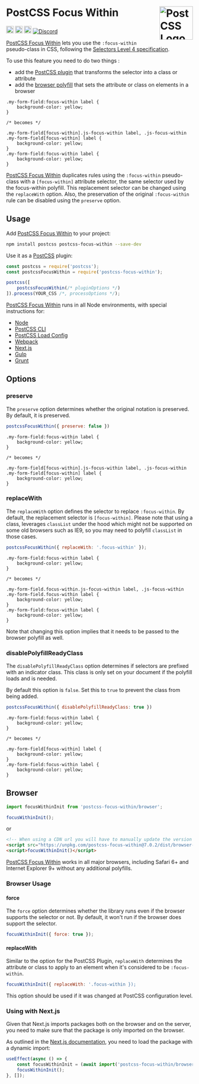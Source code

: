 # PostCSS Focus Within [<img src="https://postcss.github.io/postcss/logo.svg" alt="PostCSS Logo" width="90" height="90" align="right">][PostCSS]

[<img alt="npm version" src="https://img.shields.io/npm/v/postcss-focus-within.svg" height="20">][npm-url] [<img alt="CSS Standard Status" src="https://cssdb.org/images/badges/focus-within-pseudo-class.svg" height="20">][css-url] [<img alt="Build Status" src="https://github.com/csstools/postcss-plugins/workflows/test/badge.svg" height="20">][cli-url] [<img alt="Discord" src="https://shields.io/badge/Discord-5865F2?logo=discord&logoColor=white">][discord]

[PostCSS Focus Within] lets you use the `:focus-within` pseudo-class in CSS, 
following the [Selectors Level 4 specification].

To use this feature you need to do two things :
- add the [PostCSS plugin](#usage) that transforms the selector into a class or attribute
- add the [browser polyfill](#browser) that sets the attribute or class on elements in a browser

```pcss
.my-form-field:focus-within label {
	background-color: yellow;
}

/* becomes */

.my-form-field[focus-within].js-focus-within label, .js-focus-within .my-form-field[focus-within] label {
	background-color: yellow;
}
.my-form-field:focus-within label {
	background-color: yellow;
}
```

[PostCSS Focus Within] duplicates rules using the `:focus-within` pseudo-class
with a `[focus-within]` attribute selector, the same selector used by the
focus-within polyfill. This replacement selector can be changed using the
`replaceWith` option. Also, the preservation of the original `:focus-within`
rule can be disabled using the `preserve` option.

## Usage

Add [PostCSS Focus Within] to your project:

```bash
npm install postcss postcss-focus-within --save-dev
```

Use it as a [PostCSS] plugin:

```js
const postcss = require('postcss');
const postcssFocusWithin = require('postcss-focus-within');

postcss([
	postcssFocusWithin(/* pluginOptions */)
]).process(YOUR_CSS /*, processOptions */);
```

[PostCSS Focus Within] runs in all Node environments, with special
instructions for:

- [Node](INSTALL.md#node)
- [PostCSS CLI](INSTALL.md#postcss-cli)
- [PostCSS Load Config](INSTALL.md#postcss-load-config)
- [Webpack](INSTALL.md#webpack)
- [Next.js](INSTALL.md#nextjs)
- [Gulp](INSTALL.md#gulp)
- [Grunt](INSTALL.md#grunt)

## Options

### preserve

The `preserve` option determines whether the original notation
is preserved. By default, it is preserved.

```js
postcssFocusWithin({ preserve: false })
```

```pcss
.my-form-field:focus-within label {
	background-color: yellow;
}

/* becomes */

.my-form-field[focus-within].js-focus-within label, .js-focus-within .my-form-field[focus-within] label {
	background-color: yellow;
}
```

### replaceWith

The `replaceWith` option defines the selector to replace `:focus-within`. By
default, the replacement selector is `[focus-within]`.
Please note that using a class, leverages `classList` under the hood which
might  not be supported on some old browsers such as IE9, so you may need
to polyfill `classList` in those cases.

```js
postcssFocusWithin({ replaceWith: '.focus-within' });
```

```pcss
.my-form-field:focus-within label {
	background-color: yellow;
}

/* becomes */

.my-form-field.focus-within.js-focus-within label, .js-focus-within .my-form-field.focus-within label {
	background-color: yellow;
}
.my-form-field:focus-within label {
	background-color: yellow;
}
```

Note that changing this option implies that it needs to be passed to the
browser polyfill as well.

### disablePolyfillReadyClass

The `disablePolyfillReadyClass` option determines if selectors are prefixed with an indicator class.
This class is only set on your document if the polyfill loads and is needed.

By default this option is `false`.
Set this to `true` to prevent the class from being added.

```js
postcssFocusWithin({ disablePolyfillReadyClass: true })
```

```pcss
.my-form-field:focus-within label {
	background-color: yellow;
}

/* becomes */

.my-form-field[focus-within] label {
	background-color: yellow;
}
.my-form-field:focus-within label {
	background-color: yellow;
}
```

## Browser

```js
import focusWithinInit from 'postcss-focus-within/browser';

focusWithinInit();
```

or

```html
<!-- When using a CDN url you will have to manually update the version number -->
<script src="https://unpkg.com/postcss-focus-within@7.0.2/dist/browser-global.js"></script>
<script>focusWithinInit()</script>
```

[PostCSS Focus Within] works in all major browsers, including Safari 6+ and
Internet Explorer 9+ without any additional polyfills.

### Browser Usage

#### force

The `force` option determines whether the library runs even if the browser
supports the selector or not. By default, it won't run if the browser does
support the selector.

```js
focusWithinInit({ force: true });
```

#### replaceWith

Similar to the option for the PostCSS Plugin, `replaceWith` determines the
attribute or class to apply to an element when it's considered to be `:focus-within`.

```js
focusWithinInit({ replaceWith: '.focus-within });
```

This option should be used if it was changed at PostCSS configuration level.

### Using with Next.js

Given that Next.js imports packages both on the browser and on the server, you need to make sure that the package is only imported on the browser.

As outlined in the [Next.js documentation](https://nextjs.org/docs/advanced-features/dynamic-import#with-external-libraries), you need to load the package with a dynamic import:

```jsx
useEffect(async () => {
	const focusWithinInit = (await import('postcss-focus-within/browser')).default;
	focusWithinInit();
}, []);
```

[cli-url]: https://github.com/csstools/postcss-plugins/actions/workflows/test.yml?query=workflow/test
[css-url]: https://cssdb.org/#focus-within-pseudo-class
[discord]: https://discord.gg/bUadyRwkJS
[npm-url]: https://www.npmjs.com/package/postcss-focus-within

[PostCSS]: https://github.com/postcss/postcss
[PostCSS Focus Within]: https://github.com/csstools/postcss-plugins/tree/main/plugins/postcss-focus-within
[Selectors Level 4 specification]: https://www.w3.org/TR/selectors-4/#the-focus-within-pseudo
